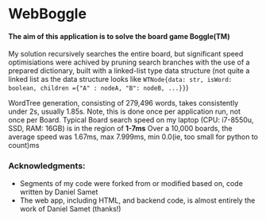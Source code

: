 # WebBoggle

#### The aim of this application is to solve the board game Boggle(TM)

My solution recursively searches the entire board, but significant speed optimisiations were achived by pruning search branches with the use of a prepared dictionary, built with a linked-list type data structure (not quite a linked list as the data structure looks like `WTNode{data: str, isWord: boolean, children ={"A" : nodeA, "B": nodeB, ...}}`)

WordTree generation, consisting of 279,496 words, takes consistently under 2s, usually 1.85s. Note, this is done once per application run, not once per Board.
Typical Board search speed on my laptop (CPU: i7-8550u, SSD, RAM: 16GB) is in the region of **1-7ms**
Over a 10,000 boards, the average speed was 1.67ms, max 7.999ms, min 0.0(ie, too small for python to count)ms

### Acknowledgments:

  - Segments of my code were forked from or modified based on, code written by Daniel Samet
  - The web app, including HTML, and backend code, is almost entirely the work of Daniel Samet (thanks!)
